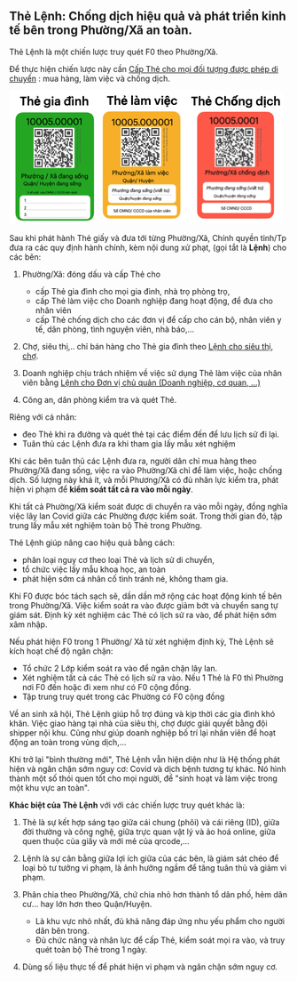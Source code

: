 ## Thẻ Lệnh: Chống dịch hiệu quả và phát triển kinh tế bên trong Phường/Xã an toàn.

Thẻ Lệnh là một chiến lược truy quét F0 theo Phường/Xã. 

Để thực hiện chiến lược này cần [Cấp Thẻ cho mọi đối tượng được phép di chuyển](#cấp-thẻ-cho-mọi-đối-tượng-được-phép-di-chuyển) : mua hàng, làm việc và chống dịch. 

![](3-loai-the.png)

Sau khi phát hành Thẻ giấy và đưa tới từng Phường/Xã, Chính quyền tỉnh/Tp đưa ra các quy định hành chính, kèm nội dung xử phạt, (gọi tắt là **Lệnh**) cho các bên: 

1. Phường/Xã: đóng dấu và cấp Thẻ cho 
    - cấp Thẻ gia đình cho mọi gia đình, nhà trọ phòng trọ, 
    - cấp Thẻ làm việc cho Doanh nghiệp đang hoạt động, để đưa cho nhân viên
    - cấp Thẻ chống dịch cho các đơn vị để cấp cho cán bộ, nhân viên y tế, dân phòng, tình nguyện viên, nhà báo,...

2. Chợ, siêu thị,.. chỉ bán hàng cho Thẻ gia đình theo [Lệnh cho siêu thị, chợ](#lệnh-cho-siêu-thị-chợ). 

3. Doanh nghiệp chịu trách nhiệm về việc sử dụng Thẻ làm việc của nhân viên bằng [Lệnh cho Đơn vị chủ quản (Doanh nghiệp, cơ quan, ...)](#lệnh-cho-đơn-vị-chủ-quản-doanh-nghiệp-cơ-quan)

4. Công an, dân phòng kiểm tra và quét Thẻ. 

Riêng với cá nhân:
- đeo Thẻ khi ra đường và quét thẻ tại các điểm đến để lưu lịch sử đi lại. 
- Tuân thủ các Lệnh đưa ra khi tham gia lấy mẫu xét nghiệm 

Khi các bên tuân thủ các Lệnh đưa ra, người dân chỉ mua hàng theo Phường/Xã đang sống, việc ra vào Phường/Xã chỉ để làm việc, hoặc chống dịch. Số lượng này khá ít, và mỗi Phương/Xã có đủ nhân lực kiểm tra, phát hiện vi phạm để **kiểm soát tất cả ra vào mỗi ngày**. 

Khi tất cả Phường/Xã kiểm soát được di chuyển ra vào mỗi ngày, đồng nghĩa việc lây lan Covid giữa các Phường được kiểm soát. Trong thời gian đó, tập trung lấy mẫu xét nghiệm toàn bộ Thẻ trong Phường.

Thẻ Lệnh giúp nâng cao hiệu quả bằng cách: 
- phân loại nguy cơ theo loại Thẻ và lịch sử di chuyển, 
- tổ chức việc lấy mẫu khoa học, an toàn
- phát hiện sớm cá nhân cố tình tránh né, không tham gia. 

Khi F0 được bóc tách sạch sẽ, dần dần mở rộng các hoạt động kinh tế bên trong Phường/Xã. Việc kiểm soát ra vào được giảm bớt và chuyển sang tự giám sát. Định kỳ xét nghiệm các Thẻ có lịch sử ra vào, để phát hiện sớm xâm nhập. 

Nếu phát hiện F0 trong 1 Phường/ Xã từ xét nghiệm định kỳ, Thẻ Lệnh sẽ kích hoạt chế độ ngăn chặn:
- Tổ chức 2 Lớp kiểm soát ra vào để ngăn chặn lây lan. 
- Xét nghiệm tất cả các Thẻ có lịch sử ra vào. Nếu 1 Thẻ là F0 thì Phường nơi F0 đến hoặc đi xem như có F0 cộng đồng. 
- Tập trung truy quét trong các Phường có F0 cộng đồng

Về an sinh xã hội, Thẻ Lệnh giúp hỗ trợ đúng và kịp thời các gia đình khó khăn. Việc giao hàng tại nhà của siêu thị, chợ được giải quyết bằng đội shipper nội khu. Cũng như giúp doanh nghiệp bố trí lại nhân viên để hoạt động an toàn trong vùng dịch,...

Khi trở lại "bình thường mới", Thẻ Lệnh vẫn hiện diện như là Hệ thống phát hiện và ngăn chặn sớm nguy cơ: Covid và dịch bệnh tương tự khác. Nó hình thành một số thói quen tốt cho mọi người, để "sinh hoạt và làm việc trong một khu vực an toàn".

**Khác biệt của Thẻ Lệnh** với với các chiến lược truy quét khác là: 

1. Thẻ là sự kết hợp sáng tạo giữa cái chung (phôi) và cái riêng (ID), giữa đời thường và công nghệ, giữa trực quan vật lý và ảo hoá online, giữa quen thuộc của giấy và mới mẻ của qrcode,... 

2. Lệnh là sự cân bằng giữa lợi ích giữa của các bên, là giám sát chéo để loại bỏ tư tưởng vi phạm, là ảnh hưởng ngầm để tăng tuân thủ và giảm vi phạm.

1. Phân chia theo Phường/Xã, chứ chia nhỏ hơn thành tổ dân phố, hẻm dân cư... hay lớn hơn theo Quận/Huyện.
    - Là khu vực nhỏ nhất, đủ khả năng đáp ứng nhu yếu phẩm cho người dân bên trong. 
    - Đủ chức năng và nhân lực để cấp Thẻ, kiểm soát mọi ra vào, và truy quét toàn bộ Thẻ trong 1 ngày. 

4. Dùng số liệu thực tế để phát hiện vi phạm và ngăn chặn sớm nguy cơ.